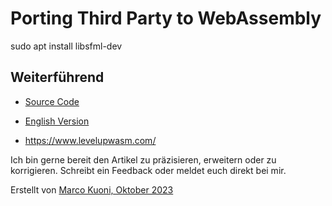 # Porting Third Party to WebAssembly

sudo apt install libsfml-dev

## Weiterführend
* [Source Code](https://github.com/marcokuoni/public_doc/tree/main/essays/9_porting_third_party_to_webassembly)
* [English Version](https://github.com/marcokuoni/public_doc/tree/main/essays/9_porting_third_party_to_webassembly/README.md)

* https://www.levelupwasm.com/

Ich bin gerne bereit den Artikel zu präzisieren, erweitern oder zu korrigieren. Schreibt ein Feedback oder meldet euch direkt bei mir.

Erstellt von [Marco Kuoni, Oktober 2023](https://marcokuoni.ch)